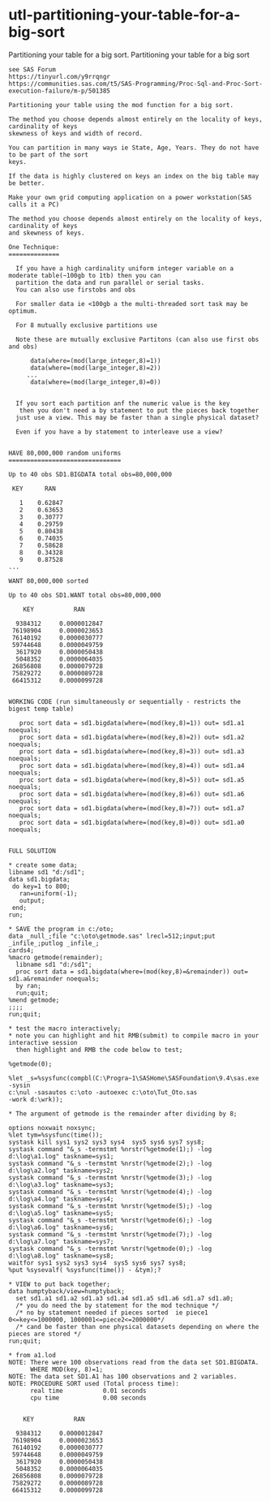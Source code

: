 # utl-partitioning-your-table-for-a-big-sort
Partitioning your table for a big sort.
    Partitioning your table for a big sort

    see SAS Forum
    https://tinyurl.com/y9rrqngr
    https://communities.sas.com/t5/SAS-Programming/Proc-Sql-and-Proc-Sort-execution-failure/m-p/501385

    Partitioning your table using the mod function for a big sort.

    The method you choose depends almost entirely on the locality of keys, cardinality of keys
    skewness of keys and width of record.

    You can partition in many ways ie State, Age, Years. They do not have to be part of the sort
    keys.

    If the data is highly clustered on keys an index on the big table may be better.

    Make your own grid computing application on a power workstation(SAS calls it a PC)

    The method you choose depends almost entirely on the locality of keys, cardinality of keys
    and skewness of keys.

    One Technique:
    ==============

      If you have a high cardinality uniform integer variable on a moderate table(~100gb to 1tb) then you can
      partition the data and run parallel or serial tasks.
      You can also use firstobs and obs

      For smaller data ie <100gb a the multi-threaded sort task may be optimum.

      For 8 mutually exclusive partitions use

      Note these are mutually exclusive Partitons (can also use first obs and obs)

          data(where=(mod(large_integer,8)=1))
          data(where=(mod(large_integer,8)=2))
         ...
          data(where=(mod(large_integer,8)=0))


      If you sort each partition anf the numeric value is the key
       then you don't need a by statement to put the pieces back together
      just use a view. This may be faster than a single physical dataset?

      Even if you have a by statement to interleave use a view?


    HAVE 80,000,000 random uniforms
    ===============================

    Up to 40 obs SD1.BIGDATA total obs=80,000,000

     KEY      RAN

       1    0.62847
       2    0.63653
       3    0.30777
       4    0.29759
       5    0.80438
       6    0.74035
       7    0.58628
       8    0.34328
       9    0.87528
    ...

    WANT 80,000,000 sorted

    Up to 40 obs SD1.WANT total obs=80,000,000

        KEY           RAN

      9384312     0.0000012847
     76198904     0.0000023653
     76140192     0.0000030777
     59744648     0.0000049759
      3617920     0.0000050438
      5048352     0.0000064035
     26856808     0.0000079728
     75829272     0.0000089728
     66415312     0.0000099728


    WORKING CODE (run simultaneously or sequentially - restricts the bigest temp table)

       proc sort data = sd1.bigdata(where=(mod(key,8)=1)) out= sd1.a1 noequals;
       proc sort data = sd1.bigdata(where=(mod(key,8)=2)) out= sd1.a2 noequals;
       proc sort data = sd1.bigdata(where=(mod(key,8)=3)) out= sd1.a3 noequals;
       proc sort data = sd1.bigdata(where=(mod(key,8)=4)) out= sd1.a4 noequals;
       proc sort data = sd1.bigdata(where=(mod(key,8)=5)) out= sd1.a5 noequals;
       proc sort data = sd1.bigdata(where=(mod(key,8)=6)) out= sd1.a6 noequals;
       proc sort data = sd1.bigdata(where=(mod(key,8)=7)) out= sd1.a7 noequals;
       proc sort data = sd1.bigdata(where=(mod(key,8)=0)) out= sd1.a0 noequals;


    FULL SOLUTION

    * create some data;
    libname sd1 "d:/sd1";
    data sd1.bigdata;
     do key=1 to 800;
       ran=uniform(-1);
       output;
     end;
    run;

    * SAVE the program in c:/oto;
    data _null_;file "c:\oto\getmode.sas" lrecl=512;input;put _infile_;putlog _infile_;
    cards4;
    %macro getmode(remainder);
      libname sd1 "d:/sd1";
      proc sort data = sd1.bigdata(where=(mod(key,8)=&remainder)) out= sd1.a&remainder noequals;
      by ran;
      run;quit;
    %mend getmode;
    ;;;;
    run;quit;

    * test the macro interactively;
    * note you can highlight and hit RMB(submit) to compile macro in your interactive session
      then highlight and RMB the code below to test;

    %getmode(0);

    %let _s=%sysfunc(compbl(C:\Progra~1\SASHome\SASFoundation\9.4\sas.exe -sysin
    c:\nul -sasautos c:\oto -autoexec c:\oto\Tut_Oto.sas
    -work d:\wrk));

    * The argument of getmode is the remainder after dividing by 8;

    options noxwait noxsync;
    %let tym=%sysfunc(time());
    systask kill sys1 sys2 sys3 sys4  sys5 sys6 sys7 sys8;
    systask command "&_s -termstmt %nrstr(%getmode(1);) -log d:\log\a1.log" taskname=sys1;
    systask command "&_s -termstmt %nrstr(%getmode(2);) -log d:\log\a2.log" taskname=sys2;
    systask command "&_s -termstmt %nrstr(%getmode(3);) -log d:\log\a3.log" taskname=sys3;
    systask command "&_s -termstmt %nrstr(%getmode(4);) -log d:\log\a4.log" taskname=sys4;
    systask command "&_s -termstmt %nrstr(%getmode(5);) -log d:\log\a5.log" taskname=sys5;
    systask command "&_s -termstmt %nrstr(%getmode(6);) -log d:\log\a6.log" taskname=sys6;
    systask command "&_s -termstmt %nrstr(%getmode(7);) -log d:\log\a7.log" taskname=sys7;
    systask command "&_s -termstmt %nrstr(%getmode(0);) -log d:\log\a8.log" taskname=sys8;
    waitfor sys1 sys2 sys3 sys4  sys5 sys6 sys7 sys8;
    %put %sysevalf( %sysfunc(time()) - &tym);?

    * VIEW to put back together;
    data humptyback/view=humptyback;
      set sd1.a1 sd1.a2 sd1.a3 sd1.a4 sd1.a5 sd1.a6 sd1.a7 sd1.a0;
      /* you do need the by statement for the mod technique */
      /* no by statement needed if pieces sorted  ie piece1 0<=key<=1000000, 1000001<=piece2<=2000000*/
      /* cand be faster than one physical datasets depending on where the pieces are stored */
    run;quit;

    * from a1.lod
    NOTE: There were 100 observations read from the data set SD1.BIGDATA.
          WHERE MOD(key, 8)=1;
    NOTE: The data set SD1.A1 has 100 observations and 2 variables.
    NOTE: PROCEDURE SORT used (Total process time):
          real time           0.01 seconds
          cpu time            0.00 seconds


        KEY           RAN

      9384312     0.0000012847
     76198904     0.0000023653
     76140192     0.0000030777
     59744648     0.0000049759
      3617920     0.0000050438
      5048352     0.0000064035
     26856808     0.0000079728
     75829272     0.0000089728
     66415312     0.0000099728


